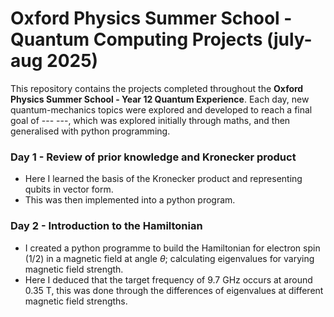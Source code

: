 # Oxford Physics Summer School - Quantum Computing Projects (july-aug 2025)

This repository contains the projects completed throughout the **Oxford Physics Summer School - Year 12 Quantum Experience**. Each day, new quantum-mechanics topics were explored and developed to reach a final goal of --- ---, which was explored initially through maths, and then generalised with python programming.

### Day 1 - Review of prior knowledge and Kronecker product
- Here I learned the basis of the Kronecker product and representing qubits in vector form.
- This was then implemented into a python program.

### Day 2 - Introduction to the Hamiltonian
- I created a python programme to build the Hamiltonian for electron spin (1/2) in a magnetic field at angle $\theta$; calculating eigenvalues for varying magnetic field strength.
- Here I deduced that the target frequency of 9.7 GHz occurs at around 0.35 T, this was done through the differences of eigenvalues at different magnetic field strengths.